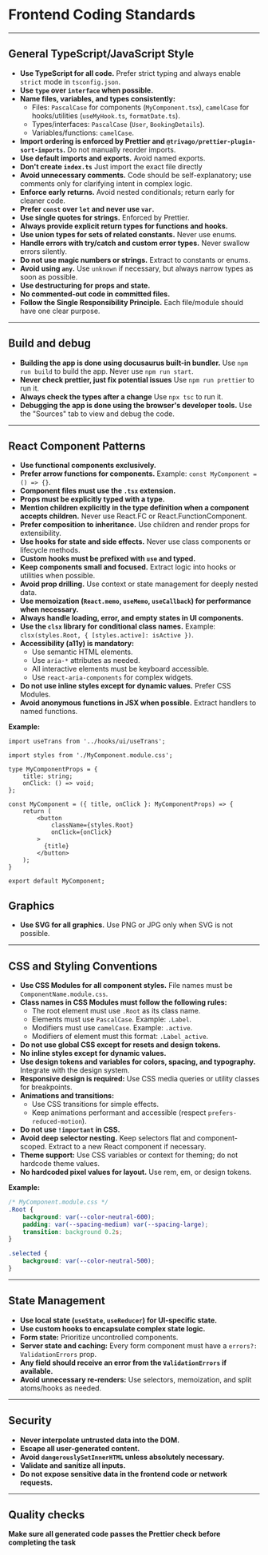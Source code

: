 # Frontend Coding Standards

---

## General TypeScript/JavaScript Style

- **Use TypeScript for all code.** Prefer strict typing and always enable `strict` mode in `tsconfig.json`.
- **Use `type` over `interface` when possible.**
- **Name files, variables, and types consistently:**
  - Files: `PascalCase` for components (`MyComponent.tsx`), `camelCase` for hooks/utilities (`useMyHook.ts`, `formatDate.ts`).
  - Types/interfaces: `PascalCase` (`User`, `BookingDetails`).
  - Variables/functions: `camelCase`.
- **Import ordering is enforced by Prettier and `@trivago/prettier-plugin-sort-imports`.** Do not manually reorder imports.
- **Use default imports and exports.** Avoid named exports.
- **Don't create `index.ts`** Just import the exact file directly
- **Avoid unnecessary comments.** Code should be self-explanatory; use comments only for clarifying intent in complex logic.
- **Enforce early returns.** Avoid nested conditionals; return early for cleaner code.
- **Prefer `const` over `let` and never use `var`.**
- **Use single quotes for strings.** Enforced by Prettier.
- **Always provide explicit return types for functions and hooks.**
- **Use union types for sets of related constants.** Never use enums.
- **Handle errors with try/catch and custom error types.** Never swallow errors silently.
- **Do not use magic numbers or strings.** Extract to constants or enums.
- **Avoid using `any`.** Use `unknown` if necessary, but always narrow types as soon as possible.
- **Use destructuring for props and state.**
- **No commented-out code in committed files.**
- **Follow the Single Responsibility Principle.** Each file/module should have one clear purpose.

---

## Build and debug

- **Building the app is done using docusaurus built-in bundler.** Use `npm run build` to build the app. Never use `npm run start`.
- **Never check prettier, just fix potential issues** Use `npm run prettier` to run it.
- **Always check the types after a change** Use `npx tsc` to run it.
- **Debugging the app is done using the browser's developer tools.** Use the "Sources" tab to view and debug the code.

---

## React Component Patterns

- **Use functional components exclusively.**
- **Prefer arrow functions for components.** Example: `const MyComponent = () => {}`.
- **Component files must use the `.tsx` extension.**
- **Props must be explicitly typed with a type.**
- **Mention children explicitly in the type definition when a component accepts children.** Never use React.FC or React.FunctionComponent.
- **Prefer composition to inheritance.** Use children and render props for extensibility.
- **Use hooks for state and side effects.** Never use class components or lifecycle methods.
- **Custom hooks must be prefixed with `use` and typed.**
- **Keep components small and focused.** Extract logic into hooks or utilities when possible.
- **Avoid prop drilling.** Use context or state management for deeply nested data.
- **Use memoization (`React.memo`, `useMemo`, `useCallback`) for performance when necessary.**
- **Always handle loading, error, and empty states in UI components.**
- **Use the `clsx` library for conditional class names.** Example: `clsx(styles.Root, { [styles.active]: isActive })`.
- **Accessibility (a11y) is mandatory:**
  - Use semantic HTML elements.
  - Use `aria-*` attributes as needed.
  - All interactive elements must be keyboard accessible.
  - Use `react-aria-components` for complex widgets.
- **Do not use inline styles except for dynamic values.** Prefer CSS Modules.
- **Avoid anonymous functions in JSX when possible.** Extract handlers to named functions.

**Example:**

```tsx
import useTrans from '../hooks/ui/useTrans';

import styles from './MyComponent.module.css';

type MyComponentProps = {
    title: string;
    onClick: () => void;
};

const MyComponent = ({ title, onClick }: MyComponentProps) => {
    return (
        <button
            className={styles.Root}
            onClick={onClick}
        >
          {title}
        </button>
    );
}

export default MyComponent;
```

## Graphics

- **Use SVG for all graphics.** Use PNG or JPG only when SVG is not possible.

---

## CSS and Styling Conventions

- **Use CSS Modules for all component styles.** File names must be `ComponentName.module.css`.
- **Class names in CSS Modules must follow the following rules:**
  - The root element must use `.Root` as its class name.
  - Elements must use `PascalCase`. Example: `.Label`.
  - Modifiers must use `camelCase`. Example: `.active`.
  - Modifiers of element must this format: `.Label_active`.
- **Do not use global CSS except for resets and design tokens.**
- **No inline styles except for dynamic values.**
- **Use design tokens and variables for colors, spacing, and typography.** Integrate with the design system.
- **Responsive design is required:** Use CSS media queries or utility classes for breakpoints.
- **Animations and transitions:**
  - Use CSS transitions for simple effects.
  - Keep animations performant and accessible (respect `prefers-reduced-motion`).
- **Do not use `!important` in CSS.**
- **Avoid deep selector nesting.** Keep selectors flat and component-scoped. Extract to a new React component if necessary.
- **Theme support:** Use CSS variables or context for theming; do not hardcode theme values.
- **No hardcoded pixel values for layout.** Use rem, em, or design tokens.

**Example:**

```css
/* MyComponent.module.css */
.Root {
    background: var(--color-neutral-600);
    padding: var(--spacing-medium) var(--spacing-large);
    transition: background 0.2s;
}

.selected {
    background: var(--color-neutral-500);
}
```

---

## State Management

- **Use local state (`useState`, `useReducer`) for UI-specific state.**
- **Use custom hooks to encapsulate complex state logic.**
- **Form state:** Prioritize uncontrolled components.
- **Server state and caching:** Every form component must have a `errors?: ValidationErrors` prop.
- **Any field should receive an error from the `ValidationErrors` if available.**
- **Avoid unnecessary re-renders:** Use selectors, memoization, and split atoms/hooks as needed.

---

## Security

- **Never interpolate untrusted data into the DOM.**
- **Escape all user-generated content.**
- **Avoid `dangerouslySetInnerHTML` unless absolutely necessary.**
- **Validate and sanitize all inputs.**
- **Do not expose sensitive data in the frontend code or network requests.**

---

## Quality checks

**Make sure all generated code passes the Prettier check before completing the task**
